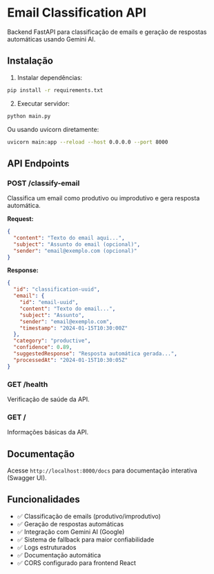 # Email Classification API

Backend FastAPI para classificação de emails e geração de respostas automáticas usando Gemini AI.

## Instalação

1. Instalar dependências:
```bash
pip install -r requirements.txt
```

2. Executar servidor:
```bash
python main.py
```

Ou usando uvicorn diretamente:
```bash
uvicorn main:app --reload --host 0.0.0.0 --port 8000
```

## API Endpoints

### POST /classify-email
Classifica um email como produtivo ou improdutivo e gera resposta automática.

**Request:**
```json
{
  "content": "Texto do email aqui...",
  "subject": "Assunto do email (opcional)",
  "sender": "email@exemplo.com (opcional)"
}
```

**Response:**
```json
{
  "id": "classification-uuid",
  "email": {
    "id": "email-uuid",
    "content": "Texto do email...",
    "subject": "Assunto",
    "sender": "email@exemplo.com",
    "timestamp": "2024-01-15T10:30:00Z"
  },
  "category": "productive",
  "confidence": 0.89,
  "suggestedResponse": "Resposta automática gerada...",
  "processedAt": "2024-01-15T10:30:05Z"
}
```

### GET /health
Verificação de saúde da API.

### GET /
Informações básicas da API.

## Documentação

Acesse `http://localhost:8000/docs` para documentação interativa (Swagger UI).

## Funcionalidades

- ✅ Classificação de emails (produtivo/improdutivo)
- ✅ Geração de respostas automáticas
- ✅ Integração com Gemini AI (Google)
- ✅ Sistema de fallback para maior confiabilidade
- ✅ Logs estruturados
- ✅ Documentação automática
- ✅ CORS configurado para frontend React